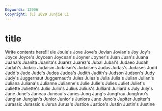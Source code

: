 ```yaml
---
Keywords: 12906
Copyright: (C) 2020 Junjie Li
---
```


# title

Write contents here!!!
ule 
Joule's 
Jove
Jove's 
Jovian 
Jovian's 
Joy 
Joy's 
Joyce 
Joyce's 
Joycean 
Joycean's 
Joyner
Joyner's 
Juan 
Juan's 
Juana 
Juana's 
Juanita 
Juanita's 
Juarez 
Juarez's 
Jubal
Jubal's 
Judaeo 
Judah 
Judah's 
Judaic 
Judaism 
Judaism's 
Judaisms 
Judas 
Judas's
Judases 
Judd 
Judd's 
Jude 
Jude's 
Judea 
Judea's 
Judith 
Judith's 
Judson
Judson's 
Judy 
Judy's 
Juggernaut 
Juggernaut's 
Jules 
Jules's 
Julia 
Julia's 
Julian
Julian's 
Juliana 
Juliana's 
Julianne 
Julianne's 
Julie 
Julie's 
Julies 
Juliet 
Juliet's
Juliette 
Juliette's 
Julio 
Julio's 
Julius 
Julius's 
Julliard 
Julliard's 
July 
July's
June 
June's 
Juneau 
Juneau's 
Junes 
Jung 
Jung's 
Jungfrau 
Jungfrau's 
Jungian
Jungian's 
Junior 
Junior's 
Juniors 
Juno 
Juno's 
Jupiter 
Jupiter's 
Jurassic 
Jurassic's
Jurua 
Jurua's 
Justice 
Justice's 
Justin 
Justin's 
Justine 

